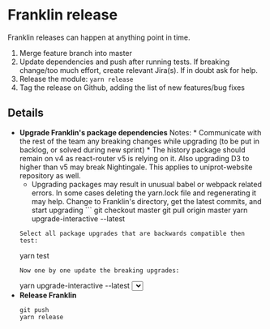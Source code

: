 # Franklin release

Franklin releases can happen at anything  point in time.
1. Merge feature branch into master
2. Update dependencies and push after running tests. If breaking change/too much effort, create relevant Jira(s). If in doubt ask for help.
3. Release the module: `yarn release`
4. Tag the release on Github, adding the list of new features/bug fixes

## Details
* **Upgrade Franklin's package dependencies**
  Notes:
      * Communicate with the rest of the team any breaking changes while upgrading (to be put in backlog, or solved during new sprint)
	  * The history package should remain on v4 as react-router v5 is relying on it. Also upgrading D3 to higher than v5 may break Nightingale. This applies to uniprot-website repository as well.
	 * Upgrading packages may result in unusual babel or webpack related errors. In some cases deleting the yarn.lock file and regenerating it may help.
   Change to Franklin's directory, get the latest commits, and start upgrading
      ```
   git checkout master
   git pull origin master
   yarn upgrade-interactive --latest
   ```
   Select all package upgrades that are backwards compatible then test:
   ```
   yarn test
   ```
   Now one by one update the breaking upgrades:
   ```
   yarn upgrade-interactive --latest
   <select an upgrade>
   yarn test
   ```
   Sanity check by viewing some of the components.
* **Release Franklin**
   ```
   git push
   yarn release
   ```
